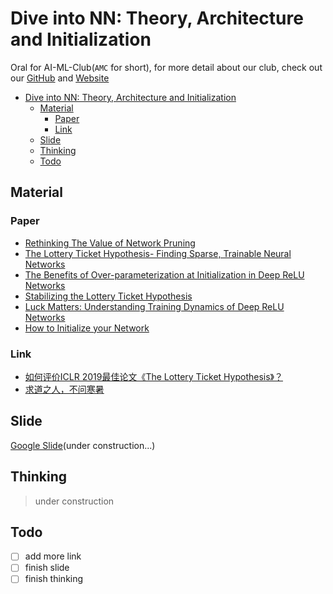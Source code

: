 # Dive into NN: Theory, Architecture and Initialization

Oral for AI-ML-Club(`AMC` for short), for more detail about our club, check out our [GitHub](https://github.com/BUPT/ai-ml.club) and [Website](https://ai-ml.club/)

- [Dive into NN: Theory, Architecture and Initialization](#Dive-into-NN-Theory-Architecture-and-Initialization)
  - [Material](#Material)
    - [Paper](#Paper)
    - [Link](#Link)
  - [Slide](#Slide)
  - [Thinking](#Thinking)
  - [Todo](#Todo)

## Material

### Paper

- [Rethinking The Value of Network Pruning](https://arxiv.org/abs/1810.05270)
- [The Lottery Ticket Hypothesis- Finding Sparse, Trainable Neural Networks](https://arxiv.org/abs/1803.03635)
- [The Benefits of Over-parameterization at Initialization in Deep ReLU Networks](https://arxiv.org/abs/1901.03611)
- [Stabilizing the Lottery Ticket Hypothesis](https://arxiv.org/abs/1903.01611)
- [Luck Matters: Understanding Training Dynamics of Deep ReLU Networks](https://arxiv.org/abs/1905.13405)
- [How to Initialize your Network](https://arxiv.org/abs/1906.02341)

### Link

- [如何评价ICLR 2019最佳论文《The Lottery Ticket Hypothesis》？](https://www.zhihu.com/question/323214798)
- [求道之人，不问寒暑](https://zhuanlan.zhihu.com/p/67782029)

## Slide

[Google Slide](https://docs.google.com/presentation/d/1cQqC3SRYlZypvQFtG7pvkBzYK1hMgu8HjwO5qvlX48Q/edit?usp=sharing)(under construction...)

## Thinking

> under construction

## Todo

- [ ] add more link
- [ ] finish slide
- [ ] finish thinking
